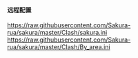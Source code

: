 #### 远程配置
https://raw.githubusercontent.com/Sakura-rua/sakura/master/Clash/sakura.ini  
https://raw.githubusercontent.com/Sakura-rua/sakura/master/Clash/By_area.ini
